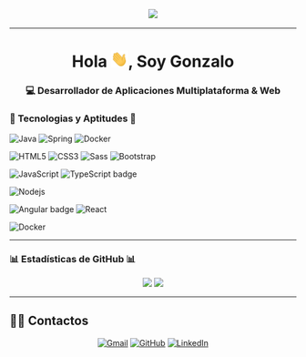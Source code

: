<p align="center">
  <img src="Banner-GonzaloBMQ.jpg" height="200"/>
</p>
<hr>
<h1 align="center">Hola <img src="https://raw.githubusercontent.com/ABSphreak/ABSphreak/master/gifs/Hi.gif" width="30px">, Soy Gonzalo
</h1>
<h3 align="center">💻 Desarrollador de Aplicaciones Multiplataforma & Web<h3>


### 🔧 Tecnologias y Aptitudes 🔧

![Java](http://img.shields.io/badge/-Java-007396?style=flat-square&logo=java&logoColor=ffffff)
![Spring](http://img.shields.io/badge/-Spring-6DB33F?style=flat-square&logo=spring&logoColor=ffffff)
![Docker](https://img.shields.io/badge/-Docker-black?style=flat-square&logo=docker)


![HTML5](https://img.shields.io/badge/-HTML5-%23E44D27?style=flat-square&logo=html5&logoColor=ffffff)
![CSS3](https://img.shields.io/badge/-CSS3-%231572B6?style=flat-square&logo=css3)
![Sass](https://img.shields.io/badge/-Sass-%23CC6699?style=flat-square&logo=sass&logoColor=ffffff)
![Bootstrap](https://img.shields.io/badge/Bootstrap-563D7C?style=for-the-badge&logo=bootstrap&logoColor=white) 

![JavaScript](https://img.shields.io/badge/-JavaScript-%23F7DF1C?style=flat-square&logo=javascript&logoColor=000000&labelColor=%23F7DF1C&color=%23FFCE5A)
![TypeScript badge](https://img.shields.io/badge/TypeScript-007ACC?style=for-the-badge&logo=typescript&logoColor=white) 
	
![Nodejs](https://img.shields.io/badge/-Nodejs-black?style=flat-square&logo=Node.js)
	
![Angular badge](https://img.shields.io/badge/Angular-DD0031?style=for-the-badge&logo=angular&logoColor=white) 
![React](https://img.shields.io/badge/-React-%23282C34?style=flat-square&logo=react)

![Docker](https://img.shields.io/badge/-Docker-black?style=flat-square&logo=docker)

	
	
---

### 📊 Estadísticas de GitHub 📊


<p align="center">
  <img height="180em" src="https://github-readme-stats-eight-theta.vercel.app/api?username=zalobmq&show_icons=true&theme=algolia&include_all_commits=true&count_private=true"/>
  <img height="180em" src="https://github-readme-stats-eight-theta.vercel.app/api/top-langs/?username=zalobmq&layout=compact&langs_count=8&theme=algolia"/>
</p>

---

## 🙋‍♀️ Contactos
<p align="center">
	<a href="mailto:zpersonal007@gmail.com"><img src="https://img.icons8.com/bubbles/50/000000/gmail.png" alt="Gmail"/></a>
	<a href="https://github.com/zalobmq"><img src="https://img.icons8.com/bubbles/50/000000/github.png" alt="GitHub"/></a>
	<a href="https://www.linkedin.com/in/gonzalo-bretones-mora-quero-799901210/"><img src="https://img.icons8.com/bubbles/50/000000/linkedin.png" alt="LinkedIn"/></a>
	
</p>
